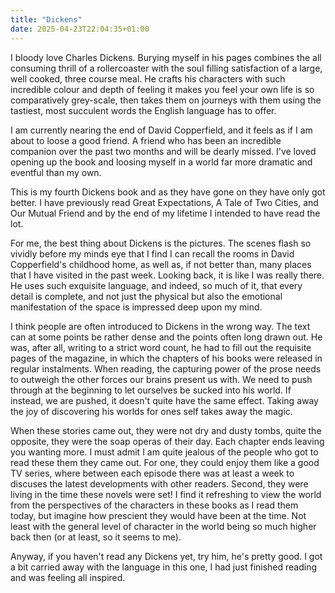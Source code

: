 ```yaml
---
title: "Dickens"
date: 2025-04-23T22:04:35+01:00
---
```


I bloody love Charles Dickens. Burying myself in his pages combines the all consuming thrill of a rollercoaster with the soul filling satisfaction of a large, well cooked, three course meal. He crafts his characters with such incredible colour and depth of feeling it makes you feel your own life is so comparatively grey-scale, then takes them on journeys with them using the tastiest, most succulent words the English language has to offer.

I am currently nearing the end of David Copperfield, and it feels as if I am about to loose a good friend. A friend who has been an incredible companion over the past two months and will be dearly missed. I've loved opening up the book and loosing myself in a world far more dramatic and eventful than my own.

This is my fourth Dickens book and as they have gone on they have only got better. I have previously read Great Expectations, A Tale of Two Cities, and Our Mutual Friend and by the end of my lifetime I intended to have read the lot. 

For me, the best thing about Dickens is the pictures. The scenes flash so vividly before my minds eye that I find I can recall the rooms in David Copperfield's childhood home, as well as, if not better than, many places that I have visited in the past week. Looking back, it is like I was really there. He uses such exquisite language, and indeed, so much of it, that every detail is complete, and not just the physical but also the emotional manifestation of the space is impressed deep upon my mind.

I think people are often introduced to Dickens in the wrong way. The text can at some points be rather dense and the points often long drawn out. He was, after all, writing to a strict word count, he had to fill out the requisite pages of the magazine, in which the chapters of his books were released in regular instalments. When reading, the capturing power of the prose needs to outweigh the other forces our brains present us with. We need to push through at the beginning to let ourselves be sucked into his world. If instead, we are pushed, it doesn't quite have the same effect. Taking away the joy of discovering his worlds for ones self takes away the magic.

When these stories came out, they were not dry and dusty tombs, quite the opposite, they were the soap operas of their day. Each chapter ends leaving you wanting more. I must admit I am quite jealous of the people who got to read these them they came out. For one, they could enjoy them like a good TV series, where between each episode there was at least a week to discuses the latest developments with other readers. Second, they were living in the time these novels were set! I find it refreshing to view the world from the perspectives of the characters in these books as I read them today, but imagine how prescient they would have been at the time. Not least with the general level of character in the world being so much higher back then (or at least, so it seems to me).

Anyway, if you haven't read any Dickens yet, try him, he's pretty good. I got a bit carried away with the language in this one, I had just finished reading and was feeling all inspired.
 

